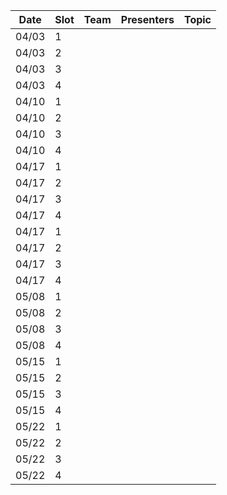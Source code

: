 Date      | Slot       | Team      | Presenters       | Topic
------ | ------ | ------- | ----------- | -----
04/03   |  1          |               |                         | 
04/03   |  2          |               |                         | 
04/03   |  3          |               |                         | 
04/03   |  4          |               |                         | 
04/10   |  1          |               |                         | 
04/10   |  2          |               |                         |
04/10   |  3          |               |                         |
04/10   |  4          |               |                         |
04/17   |  1          |               |                         | 
04/17   |  2          |               |                         |
04/17	 |  3          |               |                         |
04/17	 |  4          |               |                         |
04/17   |  1          |               |                         | 
04/17   |  2          |               |                         |
04/17	 |  3          |               |                         |
04/17	 |  4          |               |                         |
05/08   |  1          |               |                         | 
05/08   |  2          |               |                         |
05/08	 |  3          |               |                         |
05/08	 |  4          |               |                         |
05/15   |  1          |               |                         | 
05/15   |  2          |               |                         |
05/15	 |  3          |               |                         |
05/15	 |  4          |               |                         |
05/22   |  1          |               |                         | 
05/22   |  2          |               |                         |
05/22   |  3          |               |                         |
05/22	 |  4          |               |                         |

